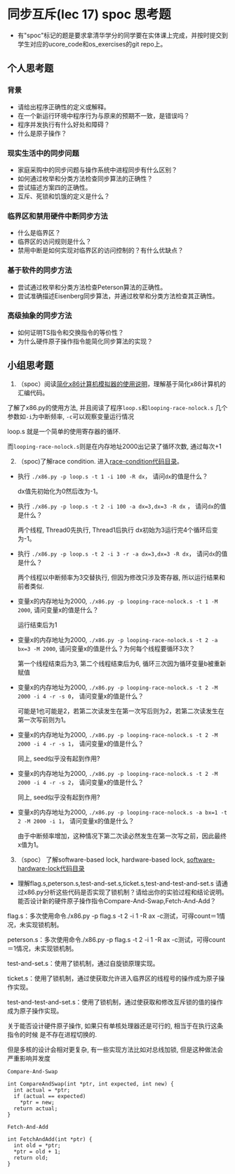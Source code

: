 # 同步互斥(lec 17) spoc 思考题


- 有"spoc"标记的题是要求拿清华学分的同学要在实体课上完成，并按时提交到学生对应的ucore_code和os_exercises的git repo上。

## 个人思考题

### 背景
 - 请给出程序正确性的定义或解释。
 - 在一个新运行环境中程序行为与原来的预期不一致，是错误吗？
 - 程序并发执行有什么好处和障碍？
 - 什么是原子操作？

### 现实生活中的同步问题

 - 家庭采购中的同步问题与操作系统中进程同步有什么区别？
 - 如何通过枚举和分类方法检查同步算法的正确性？
 - 尝试描述方案四的正确性。
 - 互斥、死锁和饥饿的定义是什么？

### 临界区和禁用硬件中断同步方法

 - 什么是临界区？
 - 临界区的访问规则是什么？
 - 禁用中断是如何实现对临界区的访问控制的？有什么优缺点？

### 基于软件的同步方法

 - 尝试通过枚举和分类方法检查Peterson算法的正确性。
 - 尝试准确描述Eisenberg同步算法，并通过枚举和分类方法检查其正确性。

### 高级抽象的同步方法

 - 如何证明TS指令和交换指令的等价性？
 - 为什么硬件原子操作指令能简化同步算法的实现？

## 小组思考题

1. （spoc）阅读[简化x86计算机模拟器的使用说明](https://github.com/chyyuu/ucore_lab/blob/master/related_info/lab7/lab7-spoc-exercise.md)，理解基于简化x86计算机的汇编代码。

了解了x86.py的使用方法, 并且阅读了程序`loop.s`和`looping-race-nolock.s`
几个参数如`-i`为中断频率, `-c`可以观察变量运行情况

loop.s 就是一个简单的使用寄存器的循环.

而`looping-race-nolock.s`则是在内存地址2000出记录了循环次数, 通过每次+1

2. （spoc)了解race condition. 进入[race-condition代码目录](https://github.com/chyyuu/ucore_lab/tree/master/related_info/lab7/race-condition)。

 - 执行 `./x86.py -p loop.s -t 1 -i 100 -R dx`， 请问`dx`的值是什么？

    dx值先初始化为0然后改为-1。

 - 执行 `./x86.py -p loop.s -t 2 -i 100 -a dx=3,dx=3 -R dx` ， 请问`dx`的值是什么？

    两个线程, Thread0先执行, Thread1后执行
    dx初始为3运行完4个循环后变为-1。

 - 执行 `./x86.py -p loop.s -t 2 -i 3 -r -a dx=3,dx=3 -R dx`， 请问`dx`的值是什么？

    两个线程以中断频率为3交替执行, 但因为修改只涉及寄存器, 所以运行结果和前者类似.

 - 变量x的内存地址为2000, `./x86.py -p looping-race-nolock.s -t 1 -M 2000`, 请问变量x的值是什么？

    运行结束后为1

 - 变量x的内存地址为2000, `./x86.py -p looping-race-nolock.s -t 2 -a bx=3 -M 2000`, 请问变量x的值是什么？为何每个线程要循环3次？

    第一个线程结束后为3, 第二个线程结束后为6, 循环三次因为循环变量b被重新赋值

 - 变量x的内存地址为2000, `./x86.py -p looping-race-nolock.s -t 2 -M 2000 -i 4 -r -s 0`， 请问变量x的值是什么？

    可能是1也可能是2，若第二次读发生在第一次写后则为2，若第二次读发生在第一次写前则为1。

 - 变量x的内存地址为2000, `./x86.py -p looping-race-nolock.s -t 2 -M 2000 -i 4 -r -s 1`， 请问变量x的值是什么？

    同上, seed似乎没有起到作用?

 - 变量x的内存地址为2000, `./x86.py -p looping-race-nolock.s -t 2 -M 2000 -i 4 -r -s 2`， 请问变量x的值是什么？

     同上, seed似乎没有起到作用?

 - 变量x的内存地址为2000, `./x86.py -p looping-race-nolock.s -a bx=1 -t 2 -M 2000 -i 1`， 请问变量x的值是什么？

    由于中断频率增加，这种情况下第二次读必然发生在第一次写之前，因此最终x值为1。

3. （spoc） 了解software-based lock, hardware-based lock, [software-hardware-lock代码目录](https://github.com/chyyuu/ucore_lab/tree/master/related_info/lab7/software-hardware-locks)

  - 理解flag.s,peterson.s,test-and-set.s,ticket.s,test-and-test-and-set.s 请通过x86.py分析这些代码是否实现了锁机制？请给出你的实验过程和结论说明。能否设计新的硬件原子操作指令Compare-And-Swap,Fetch-And-Add？

flag.s：多次使用命令./x86.py -p flag.s -t 2 -i 1 -R ax -c测试，可得count＝1情况，未实现锁机制。

peterson.s：多次使用命令./x86.py -p flag.s -t 2 -i 1 -R ax -c测试，可得count＝1情况，未实现锁机制。

test-and-set.s：使用了锁机制，通过自旋锁原理实现。

ticket.s：使用了锁机制，通过使获取允许进入临界区的线程号的操作成为原子操作实现。

test-and-test-and-set.s：使用了锁机制，通过使获取和修改互斥锁的值的操作成为原子操作实现。

关于能否设计硬件原子操作, 如果只有单核处理器还是可行的, 相当于在执行这条指令的时候
是不存在进程切换的.

但是多核的设计会相对更复杂, 有一些实现方法比如对总线加锁, 但是这种做法会严重影响并发度

```
Compare-And-Swap

int CompareAndSwap(int *ptr, int expected, int new) {
  int actual = *ptr;
  if (actual == expected)
    *ptr = new;
  return actual;
}
```

```
Fetch-And-Add

int FetchAndAdd(int *ptr) {
  int old = *ptr;
  *ptr = old + 1;
  return old;
}
```
